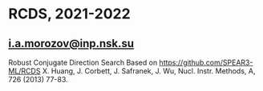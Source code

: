 # RCDS, 2021-2022
## i.a.morozov@inp.nsk.su

Robust Conjugate Direction Search
Based on https://github.com/SPEAR3-ML/RCDS
X. Huang, J. Corbett, J. Safranek, J. Wu, Nucl. Instr. Methods, A, 726 (2013) 77-83.
